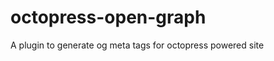 octopress-open-graph
====================

A plugin to generate og meta tags for octopress powered site